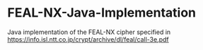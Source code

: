 # FEAL-NX-Java-Implementation
Java implementation of the FEAL-NX cipher specified in https://info.isl.ntt.co.jp/crypt/archive/dl/feal/call-3e.pdf
